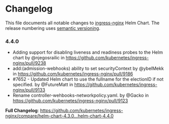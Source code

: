 <!-- SPDX-License-Identifier: Apache-2.0 -->

# Changelog

This file documents all notable changes to [ingress-nginx](https://github.com/kubernetes/ingress-nginx) Helm Chart. The release numbering uses [semantic versioning](http://semver.org).

### 4.4.0

* Adding support for disabling liveness and readiness probes to the Helm chart by @njegosrailic in https://github.com/kubernetes/ingress-nginx/pull/9238
* add:(admission-webhooks) ability to set securityContext by @ybelMekk in https://github.com/kubernetes/ingress-nginx/pull/9186
* #7652 - Updated Helm chart to use the fullname for the electionID if not specified. by @FutureMatt in https://github.com/kubernetes/ingress-nginx/pull/9133
* Rename controller-wehbooks-networkpolicy.yaml. by @Gacko in https://github.com/kubernetes/ingress-nginx/pull/9123

**Full Changelog**: https://github.com/kubernetes/ingress-nginx/compare/helm-chart-4.3.0...helm-chart-4.4.0
